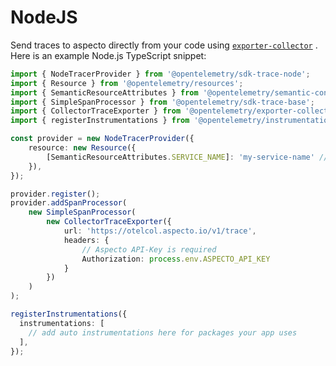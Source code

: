 # NodeJS

Send traces to aspecto directly from your code using [`exporter-collector`](https://www.npmjs.com/package/@opentelemetry/exporter-collector) . Here is an example Node.js TypeScript snippet:

```typescript
import { NodeTracerProvider } from '@opentelemetry/sdk-trace-node';
import { Resource } from '@opentelemetry/resources';
import { SemanticResourceAttributes } from '@opentelemetry/semantic-conventions';
import { SimpleSpanProcessor } from '@opentelemetry/sdk-trace-base';
import { CollectorTraceExporter } from '@opentelemetry/exporter-collector';
import { registerInstrumentations } from '@opentelemetry/instrumentation';

const provider = new NodeTracerProvider({
    resource: new Resource({
        [SemanticResourceAttributes.SERVICE_NAME]: 'my-service-name' // service name is required
    }),
});

provider.register();
provider.addSpanProcessor(
    new SimpleSpanProcessor(
        new CollectorTraceExporter({
            url: 'https://otelcol.aspecto.io/v1/trace',
            headers: {
                // Aspecto API-Key is required
                Authorization: process.env.ASPECTO_API_KEY
            }
        })
    )
);

registerInstrumentations({
  instrumentations: [
    // add auto instrumentations here for packages your app uses
  ],
});
```
